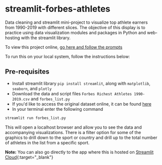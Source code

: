 # streamlit-forbes-athletes

Data cleaning and streamlit mini-project to visualize top athlete earners from 1990-2019 with different slices. The objective of this display is to practice using data visualization modules and packages in Python and web-hosting with the streamlit library.

To view this project online, [go here and follow the prompts](https://forbes-top-athlete-earners.herokuapp.com/)

To run this on your local system, follow the instructions below:

## Pre-requisites

- Install streamlit library `pip install streamlit`, along with `matplotlib`, `seaborn`, and `plotly`
- Download the data and script files `Forbes Richest Athletes 1990-2019.csv` and `forbes_list.py`
- If you'd like to access the original dataset online, it can be found [here](https://www.kaggle.com/parulpandey/forbes-highest-paid-athletes-19902019/data)
- In your terminal enter the following command

```cmd
streamlit run forbes_list.py
```

This will open a localhost browser and allow you to see the data and accompanying visualizations. There is a filter option for some of the graphics to drill down to the sport or country and drill up to the total number of athletes in the list from a specific sport.

**Note:** You can also go directly to the app where this is hosted on [Streamlit Cloud](https://share.streamlit.io/siawayforward/streamlit-forbes-athletes-viz/forbes_list.py){:target="_blank"}

